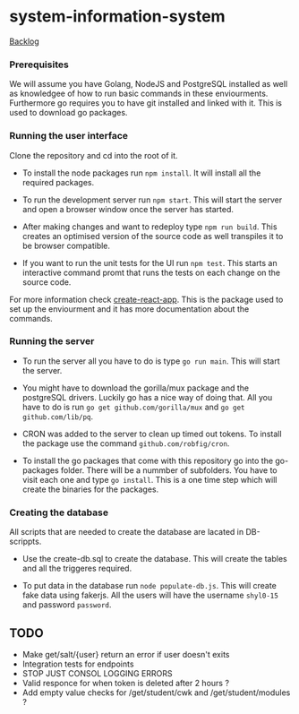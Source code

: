 # system-information-system

[Backlog](https://shonei.github.io/student-information-system/)

### Prerequisites

We will assume you have Golang, NodeJS and PostgreSQL installed as well as knowledgee of how to run basic commands in these enviourments. Furthermore go requires you to have git installed and linked with it. This is used to download go packages.

### Running the user interface

Clone the repository and cd into the root of it.

- To install the node packages run `npm install`. It will install all the required packages. 

- To run the development server run `npm start`. This will start the server and open a browser window once the server has started.

- After making changes and want to redeploy type `npm run build`. This creates an optimised version of the source code as well transpiles it to be browser compatible.

- If you want to run the unit tests for the UI run `npm test`. This starts an interactive command promt that runs the tests on each change on the source code. 

For more information check [create-react-app](https://github.com/facebookincubator/create-react-app). This is the package used to set up the enviourment and it has more documentation about the commands. 

### Running the server

- To run the server all you have to do is type `go run main`. This will start the server.

- You might have to download the gorilla/mux package and the postgreSQL drivers. Luckily go has a nice way of doing that. All you have to do is run `go get github.com/gorilla/mux` and `go get github.com/lib/pq`.

- CRON was added to the server to clean up timed out tokens. To install the package use the command
 `github.com/robfig/cron`.

- To install the go packages that come with this repository go into the go-packages folder. There will be a nummber of subfolders. You have to visit each one and type `go install`. This is a one time step which will create the binaries for the packages.

### Creating the database

All scripts that are needed to create the database are lacated in DB-scrippts.

- Use the create-db.sql to create the database. This will create the tables and all the triggeres required.

- To put data in the database run `node populate-db.js`. This will create fake data using fakerjs. All the users will have the username `shyl0-15` and password `password`.


## TODO
- Make get/salt/{user} return an error if user doesn't exits
- Integration tests for endpoints
- STOP JUST CONSOL LOGGING ERRORS
- Valid responce for when token is deleted after 2 hours ?
- Add empty value checks for /get/student/cwk and /get/student/modules ?
